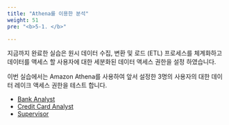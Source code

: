 ```yaml
---
title: "Athena를 이용한 분석"
weight: 51
pre: "<b>5-1. </b>"

---
```


지금까지 완료한 실습은 원시 데이터 수집, 변환 및 로드 (ETL) 프로세스를 체계화하고 데이터를 액세스 할 사용자에 대한 세분화된 데이터 액세스 권한을 설정 하였습니다. 

이번 실습에서는 Amazon Athena를 사용하여 앞서 설정한 3명의 사용자의 대한 데이터 레이크 액세스 권한을 테스트 합니다.

- [Bank Analyst](/analytic/athena/bank-analyst)
- [Credit Card Analyst ](/analytic/athena/credit-card-analyst)
- [Supervisor](/analytic/athena/supervisor)